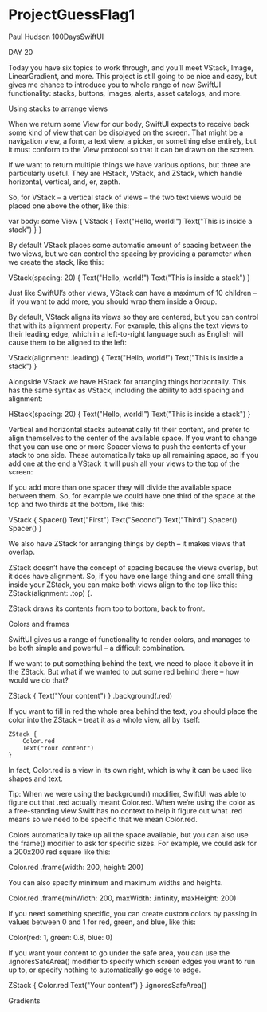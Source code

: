# ProjectGuessFlag1
Paul Hudson 100DaysSwiftUI


DAY 20


Today you have six topics to work through, and you’ll meet VStack, Image, LinearGradient, and more.
This project is still going to be nice and easy, but gives me chance to introduce you to whole range of new SwiftUI functionality: stacks, buttons, images, alerts, asset catalogs, and more. 


Using stacks to arrange views

When we return some View for our body, SwiftUI expects to receive back some kind of view that can be displayed on the screen. That might be a navigation view, a form, a text view, a picker, or something else entirely, but it must conform to the View protocol so that it can be drawn on the screen.

If we want to return multiple things we have various options, but three are particularly useful. They are HStack, VStack, and ZStack, which handle horizontal, vertical, and, er, zepth.

So, for VStack – a vertical stack of views – the two text views would be placed one above the other, like this:

var body: some View {
    VStack {
        Text("Hello, world!")
        Text("This is inside a stack")
    }
}

By default VStack places some automatic amount of spacing between the two views, but we can control the spacing by providing a parameter when we create the stack, like this:

VStack(spacing: 20) {
    Text("Hello, world!")
    Text("This is inside a stack")
}

Just like SwiftUI’s other views, VStack can have a maximum of 10 children – if you want to add more, you should wrap them inside a Group.

By default, VStack aligns its views so they are centered, but you can control that with its alignment property. For example, this aligns the text views to their leading edge, which in a left-to-right language such as English will cause them to be aligned to the left:

VStack(alignment: .leading) {
    Text("Hello, world!")
    Text("This is inside a stack")
}

Alongside VStack we have HStack for arranging things horizontally. This has the same syntax as VStack, including the ability to add spacing and alignment:

HStack(spacing: 20) {
    Text("Hello, world!")
    Text("This is inside a stack")
}

Vertical and horizontal stacks automatically fit their content, and prefer to align themselves to the center of the available space. If you want to change that you can use one or more Spacer views to push the contents of your stack to one side. These automatically take up all remaining space, so if you add one at the end a VStack it will push all your views to the top of the screen:

If you add more than one spacer they will divide the available space between them. So, for example we could have one third of the space at the top and two thirds at the bottom, like this:

VStack {
    Spacer()
    Text("First")
    Text("Second")
    Text("Third")
    Spacer()
    Spacer()
}

We also have ZStack for arranging things by depth – it makes views that overlap.

ZStack doesn’t have the concept of spacing because the views overlap, but it does have alignment. So, if you have one large thing and one small thing inside your ZStack, you can make both views align to the top like this: ZStack(alignment: .top) {.

ZStack draws its contents from top to bottom, back to front.



Colors and frames

SwiftUI gives us a range of functionality to render colors, and manages to be both simple and powerful – a difficult combination.

If we want to put something behind the text, we need to place it above it in the ZStack. But what if we wanted to put some red behind there – how would we do that?

ZStack {
    Text("Your content")
}
.background(.red)

If you want to fill in red the whole area behind the text, you should place the color into the ZStack – treat it as a whole view, all by itself:

    ZStack {
        Color.red
        Text("Your content")
    }

In fact, Color.red is a view in its own right, which is why it can be used like shapes and text.


Tip: When we were using the background() modifier, SwiftUI was able to figure out that .red actually meant Color.red. When we’re using the color as a free-standing view Swift has no context to help it figure out what .red means so we need to be specific that we mean Color.red.


Colors automatically take up all the space available, but you can also use the frame() modifier to ask for specific sizes. For example, we could ask for a 200x200 red square like this:


Color.red
    .frame(width: 200, height: 200)

You can also specify minimum and maximum widths and heights.

Color.red
    .frame(minWidth: 200, maxWidth: .infinity, maxHeight: 200)


If you need something specific, you can create custom colors by passing in values between 0 and 1 for red, green, and blue, like this:

Color(red: 1, green: 0.8, blue: 0)

If you want your content to go under the safe area, you can use the .ignoresSafeArea() modifier to specify which screen edges you want to run up to, or specify nothing to automatically go edge to edge.

ZStack {
    Color.red
    Text("Your content")
}
.ignoresSafeArea() 



Gradients



